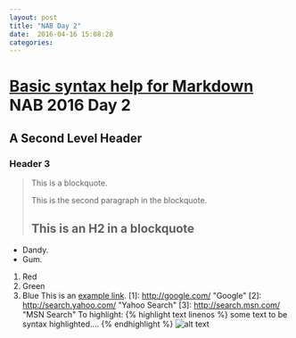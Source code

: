 ```yaml
---
layout: post
title: "NAB Day 2"
date:  2016-04-16 15:08:28
categories:
---
```

[Basic syntax help for Markdown](http://daringfireball.net/projects/markdown/basics)
NAB 2016 Day 2
====================
A Second Level Header
---------------------

### Header 3
> This is a blockquote.
>
> This is the second paragraph in the blockquote.
>
> ## This is an H2 in a blockquote
*   Dandy.
*   Gum.
1.  Red
2.  Green
3.  Blue
This is an [example link](http://example.com/).
[1]: http://google.com/        "Google"
[2]: http://search.yahoo.com/  "Yahoo Search"
[3]: http://search.msn.com/    "MSN Search"
To highlight:
{% highlight text linenos %}
some text to be syntax highlighted....
{% endhighlight %}
![alt text](/path/to/img.jpg "Title")
